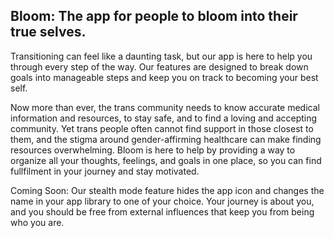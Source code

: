 ## Bloom: The app for people to bloom into their true selves.

Transitioning can feel like a daunting task, but our app is here to help you through every step of the way. Our features are designed to break down goals into manageable steps and keep you on track to becoming your best self. 

Now more than ever, the trans community needs to know accurate medical information and resources, to stay safe, and to find a loving and accepting community. Yet trans people often cannot find support in those closest to them, and the stigma around gender-affirming healthcare can make finding resources overwhelming. Bloom is here to help by providing a way to organize all your thoughts, feelings, and goals in one place, so you can find fullfilment in your journey and stay motivated.

Coming Soon: Our stealth mode feature hides the app icon and changes the name in your app library to one of your choice. Your journey is about you, and you should be free from external influences that keep you from being who you are.

